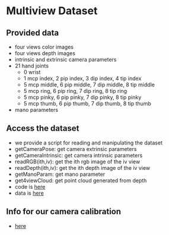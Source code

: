 # Multiview Dataset
## Provided data
- four views color images 
- four views depth images
- intrinsic and extrinsic camera parameters
- 21 hand joints
    - 0 wrist
    - 1 mcp index, 2 pip index, 3 dip index, 4 tip index
    - 5 mcp middle, 6 pip middle, 7 dip middle, 8 tip middle
    - 5 mcp ring, 6 pip ring, 7 dip ring, 8 tip ring
    - 5 mcp pinky, 6 pip pinky, 7 dip pinky, 8 tip pinky
    - 5 mcp thumb, 6 pip thumb, 7 dip thumb, 8 tip thumb
- mano parameters

## Access the dataset
- we provide a script for reading and manipulating the dataset
- getCameraPose: get camera extrinsic parameters
- getCameraIntrinsic: get camera intrinsic parameters
- readRGB(ith,iv): get the ith rgb image of the iv view
- readDepth(ith,iv): get the ith depth image of the iv view
- getManoParam: get mano parameter
- get4viewCloud: get point cloud generated from depth
- code is [here](https://github.com/ShichengChen/ChenPyLib/blob/main/cscPy/multiviewDataset/toolkit.py)
- data is [here](https://www.dropbox.com/sh/zp2ruks8w8gegm8/AAAHEaFT70bHKJBh33e5DjfSa?dl=0)

 
## Info for our camera calibration
- [here](https://github.com/ShichengChen/multiviewDataset/tree/main/camera-calibration)

    
